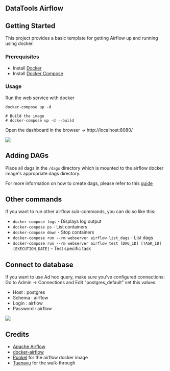 DataTools Airflow
---

## Getting Started

This project provides a basic template for getting Airflow up and running using docker.

### Prerequisites

- Install [Docker](https://www.docker.com/)
- Install [Docker Compose](https://docs.docker.com/compose/install/)

### Usage

Run the web service with docker

```
docker-compose up -d

# Build the image
# docker-compose up -d --build
```

Open the dashboard in the browser -> http://localhost:8080/

<img src="https://chessmate-public.s3.amazonaws.com/airflow.png">


## Adding DAGs
Place all dags in the `/dags` directory which is mounted to the airflow docker image's appropriate dags
directory.

For more information on how to create dags, please refer to this [guide](https://airflow.apache.org/docs/stable/tutorial.html#)

## Other commands

If you want to run other airflow sub-commands, you can do so like this:
- `docker-compose logs` - Displays log output
- `docker-compose ps` - List containers
- `docker-compose down` - Stop containers
- `docker-compose run --rm webserver airflow list_dags` - List dags
- `docker-compose run --rm webserver airflow test [DAG_ID] [TASK_ID] [EXECUTION_DATE]` - Test specific task

## Connect to database

If you want to use Ad hoc query, make sure you've configured connections:
Go to Admin -> Connections and Edit "postgres_default" set this values:
- Host : postgres
- Schema : airflow
- Login : airflow
- Password : airflow

<img src="https://chessmate-public.s3.amazonaws.com/airflow-2.png">

## Credits

- [Apache Airflow](https://github.com/apache/incubator-airflow)
- [docker-airflow](https://github.com/puckel/docker-airflow/tree/1.10.0-5)
- [Punkel](https://github.com/puckel/docker-airflow) for the airflow docker image
- [Tuanavu](https://github.com/tuanavu/airflow-tutorial) for the walk-through
